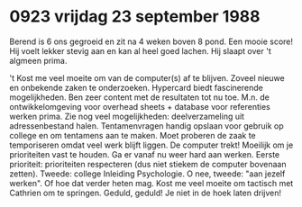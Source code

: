 # 0923 vrijdag 23 september 1988
Berend is 6 ons gegroeid en zit na 4 weken boven 8 pond. Een mooie score! Hij voelt lekker stevig aan en kan al heel goed lachen. Hij slaapt over 't algmeen prima.
  
't Kost me veel moeite om van de computer(s) af te blijven. Zoveel nieuwe en onbekende zaken te onderzoeken. Hypercard biedt fascinerende mogelijkheden. Ben zeer content met de resultaten tot nu toe. M.n. de ontwikkelomgeving voor overhead sheets + database voor referenties werken prima. Zie nog veel mogelijkheden: deelverzameling uit adressenbestand halen. Tentamenvragen handig opslaan voor gebruik op college en om tentamens aan te maken. Moet proberen de zaak te temporiseren omdat veel werk blijft liggen. De computer trekt! Moeilijk om je prioriteiten vast te houden. Ga er vanaf nu weer hard aan werken. Eerste prioriteit: prioriteiten respecteren (dus niet stiekem de computer bovenaan zetten). Tweede: college Inleiding Psychologie. O nee, tweede: "aan jezelf werken". Of hoe dat verder heten mag. Kost me veel moeite om tactisch met Cathrien om te springen. Geduld, geduld! Je niet in de hoek laten drijven!
